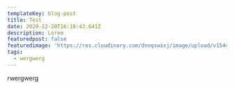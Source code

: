 ```yaml
---
templateKey: blog-post
title: Test
date: 2020-12-20T16:18:43.641Z
description: Lorem
featuredpost: false
featuredimage: 'https://res.cloudinary.com/dnoqswixj/image/upload/v1544906358/sample.jpg'
tags:
  - wergwerg
---
```

rwergwerg
